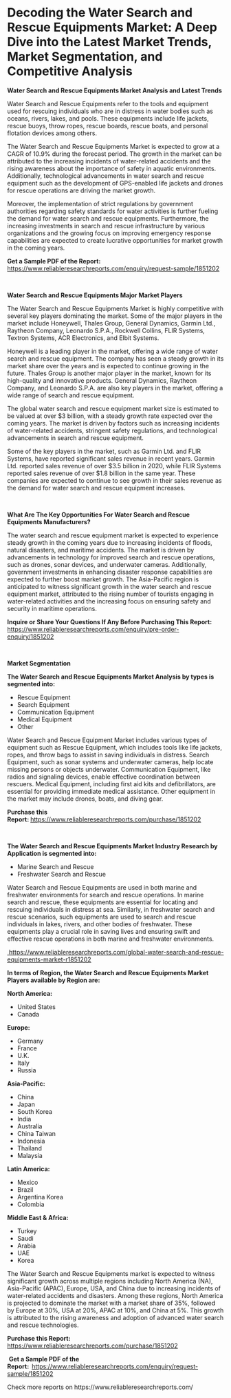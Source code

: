 <p><h1>Decoding the Water Search and Rescue Equipments Market: A Deep Dive into the Latest Market Trends, Market Segmentation, and Competitive Analysis</h1></p><p><strong>Water Search and Rescue Equipments Market Analysis and Latest Trends</strong></p>
<p><p>Water Search and Rescue Equipments refer to the tools and equipment used for rescuing individuals who are in distress in water bodies such as oceans, rivers, lakes, and pools. These equipments include life jackets, rescue buoys, throw ropes, rescue boards, rescue boats, and personal flotation devices among others.</p><p>The Water Search and Rescue Equipments Market is expected to grow at a CAGR of 10.9% during the forecast period. The growth in the market can be attributed to the increasing incidents of water-related accidents and the rising awareness about the importance of safety in aquatic environments. Additionally, technological advancements in water search and rescue equipment such as the development of GPS-enabled life jackets and drones for rescue operations are driving the market growth.</p><p>Moreover, the implementation of strict regulations by government authorities regarding safety standards for water activities is further fueling the demand for water search and rescue equipments. Furthermore, the increasing investments in search and rescue infrastructure by various organizations and the growing focus on improving emergency response capabilities are expected to create lucrative opportunities for market growth in the coming years.</p></p>
<p><strong>Get a Sample PDF of the Report:&nbsp;</strong> <a href="https://www.reliableresearchreports.com/enquiry/request-sample/1851202">https://www.reliableresearchreports.com/enquiry/request-sample/1851202</a></p>
<p>&nbsp;</p>
<p><strong>Water Search and Rescue Equipments Major Market Players</strong></p>
<p><p>The Water Search and Rescue Equipments Market is highly competitive with several key players dominating the market. Some of the major players in the market include Honeywell, Thales Group, General Dynamics, Garmin Ltd., Raytheon Company, Leonardo S.P.A., Rockwell Collins, FLIR Systems, Textron Systems, ACR Electronics, and Elbit Systems.</p><p>Honeywell is a leading player in the market, offering a wide range of water search and rescue equipment. The company has seen a steady growth in its market share over the years and is expected to continue growing in the future. Thales Group is another major player in the market, known for its high-quality and innovative products. General Dynamics, Raytheon Company, and Leonardo S.P.A. are also key players in the market, offering a wide range of search and rescue equipment.</p><p>The global water search and rescue equipment market size is estimated to be valued at over $3 billion, with a steady growth rate expected over the coming years. The market is driven by factors such as increasing incidents of water-related accidents, stringent safety regulations, and technological advancements in search and rescue equipment.</p><p>Some of the key players in the market, such as Garmin Ltd. and FLIR Systems, have reported significant sales revenue in recent years. Garmin Ltd. reported sales revenue of over $3.5 billion in 2020, while FLIR Systems reported sales revenue of over $1.8 billion in the same year. These companies are expected to continue to see growth in their sales revenue as the demand for water search and rescue equipment increases.</p></p>
<p>&nbsp;</p>
<p><strong>What Are The Key Opportunities For Water Search and Rescue Equipments Manufacturers?</strong></p>
<p><p>The water search and rescue equipment market is expected to experience steady growth in the coming years due to increasing incidents of floods, natural disasters, and maritime accidents. The market is driven by advancements in technology for improved search and rescue operations, such as drones, sonar devices, and underwater cameras. Additionally, government investments in enhancing disaster response capabilities are expected to further boost market growth. The Asia-Pacific region is anticipated to witness significant growth in the water search and rescue equipment market, attributed to the rising number of tourists engaging in water-related activities and the increasing focus on ensuring safety and security in maritime operations.</p></p>
<p><strong>Inquire or Share Your Questions If Any Before Purchasing This Report:</strong> <a href="https://www.reliableresearchreports.com/enquiry/pre-order-enquiry/1851202">https://www.reliableresearchreports.com/enquiry/pre-order-enquiry/1851202</a></p>
<p>&nbsp;</p>
<p><strong>Market Segmentation</strong></p>
<p><strong>The Water Search and Rescue Equipments Market Analysis by types is segmented into:</strong></p>
<p><ul><li>Rescue Equipment</li><li>Search Equipment</li><li>Communication Equipment</li><li>Medical Equipment</li><li>Other</li></ul></p>
<p><p>Water Search and Rescue Equipment Market includes various types of equipment such as Rescue Equipment, which includes tools like life jackets, ropes, and throw bags to assist in saving individuals in distress. Search Equipment, such as sonar systems and underwater cameras, help locate missing persons or objects underwater. Communication Equipment, like radios and signaling devices, enable effective coordination between rescuers. Medical Equipment, including first aid kits and defibrillators, are essential for providing immediate medical assistance. Other equipment in the market may include drones, boats, and diving gear.</p></p>
<p><strong>Purchase this Report:&nbsp;</strong><a href="https://www.reliableresearchreports.com/purchase/1851202">https://www.reliableresearchreports.com/purchase/1851202</a></p>
<p>&nbsp;</p>
<p><strong>The Water Search and Rescue Equipments Market Industry Research by Application is segmented into:</strong></p>
<p><ul><li>Marine Search and Rescue</li><li>Freshwater Search and Rescue</li></ul></p>
<p><p>Water Search and Rescue Equipments are used in both marine and freshwater environments for search and rescue operations. In marine search and rescue, these equipments are essential for locating and rescuing individuals in distress at sea. Similarly, in freshwater search and rescue scenarios, such equipments are used to search and rescue individuals in lakes, rivers, and other bodies of freshwater. These equipments play a crucial role in saving lives and ensuring swift and effective rescue operations in both marine and freshwater environments.</p></p>
<p><a href="https://www.reliableresearchreports.com/global-water-search-and-rescue-equipments-market-r1851202">&nbsp;https://www.reliableresearchreports.com/global-water-search-and-rescue-equipments-market-r1851202</a></p>
<p><strong>In terms of Region, the Water Search and Rescue Equipments Market Players available by Region are:</strong></p>
<p>
    <p> <strong> North America: </strong>
        <ul>
            <li>United States</li>
            <li>Canada</li>
        </ul>
        </p> 
    <p> <strong> Europe: </strong>
        <ul>
            <li>Germany</li>
            <li>France</li>
            <li>U.K.</li>
            <li>Italy</li>
            <li>Russia</li>
        </ul>
        </p> 
    <p> <strong> Asia-Pacific: </strong>
        <ul>
            <li>China</li>
            <li>Japan</li>
            <li>South Korea</li>
            <li>India</li>
            <li>Australia</li>
            <li>China Taiwan</li>
            <li>Indonesia</li>
            <li>Thailand</li>
            <li>Malaysia</li>
        </ul>
        </p> 
    <p> <strong> Latin America: </strong>
        <ul>
            <li>Mexico</li>
            <li>Brazil</li>
            <li>Argentina Korea</li>
            <li>Colombia</li>
        </ul>
        </p> 
    <p> <strong> Middle East & Africa: </strong>
        <ul>
            <li>Turkey</li>
            <li>Saudi</li>
            <li>Arabia</li>
            <li>UAE</li>
            <li>Korea</li>
        </ul>
    </p>
    </p>
<p><p>The Water Search and Rescue Equipments market is expected to witness significant growth across multiple regions including North America (NA), Asia-Pacific (APAC), Europe, USA, and China due to increasing incidents of water-related accidents and disasters. Among these regions, North America is projected to dominate the market with a market share of 35%, followed by Europe at 30%, USA at 20%, APAC at 10%, and China at 5%. This growth is attributed to the rising awareness and adoption of advanced water search and rescue technologies.</p></p>
<p><strong>Purchase this Report: </strong><a href="https://www.reliableresearchreports.com/purchase/1851202">https://www.reliableresearchreports.com/purchase/1851202</a></p>
<p>&nbsp;<strong>Get a Sample PDF of the Report:&nbsp;&nbsp;</strong><a href="https://www.reliableresearchreports.com/enquiry/request-sample/1851202">https://www.reliableresearchreports.com/enquiry/request-sample/1851202</a></p>
<p><strong></strong></p>
<p>Check more reports on https://www.reliableresearchreports.com/</p>